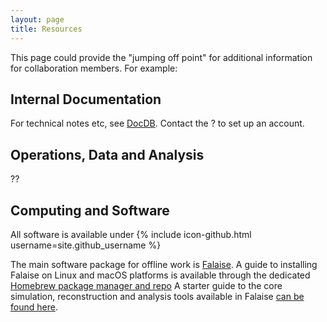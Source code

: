 ```yaml
---
layout: page
title: Resources
---
```


This page could provide the "jumping off point" for additional information
for collaboration members. For example:

Internal Documentation
----------------------
For technical notes etc, see [DocDB](http://nile.hep.utexas.edu/DocDB/). Contact
the ? to set up an account.

Operations, Data and Analysis
-----------------------------
??

Computing and Software
----------------------
All software is available under {% include icon-github.html username=site.github_username %}

The main software package for offline work is [Falaise](https://github.com/SuperNEMO-DBD/Falaise).
A guide to installing Falaise on Linux and macOS platforms is available through the dedicated
[Homebrew package manager and repo](https://github.com/SuperNEMO-DBD/homebrew-cadfael)
A starter guide to the core simulation, reconstruction and analysis tools available in Falaise
[can be found here](Falaise).


